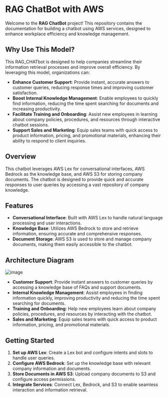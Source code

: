 # RAG ChatBot with AWS

Welcome to the **RAG ChatBot** project! This repository contains the documentation for building a chatbot using AWS services, designed to enhance workplace efficiency and knowledge management.

## Why Use This Model?

This RAG_CHATbot is designed to help companies streamline their information retrieval processes and improve overall efficiency. By leveraging this model, organizations can:
- **Enhance Customer Support**: Provide instant, accurate answers to customer queries, reducing response times and improving customer satisfaction.
- **Boost Internal Knowledge Management**: Enable employees to quickly find information, reducing the time spent searching for documents and increasing productivity.
- **Facilitate Training and Onboarding**: Assist new employees in learning about company policies, procedures, and resources through interactive chatbot sessions.
- **Support Sales and Marketing**: Equip sales teams with quick access to product information, pricing, and promotional materials, enhancing their ability to respond to client inquiries.

## Overview

This chatbot leverages AWS Lex for conversational interfaces, AWS Bedrock as the knowledge base, and AWS S3 for storing company documents. 
The chatbot is designed to provide quick and accurate responses to user queries by accessing a vast repository of company knowledge.

## Features

- **Conversational Interface**: Built with AWS Lex to handle natural language processing and user interactions.
- **Knowledge Base**: Utilizes AWS Bedrock to store and retrieve information, ensuring accurate and comprehensive responses.
- **Document Storage**: AWS S3 is used to store and manage company documents, making them easily accessible to the chatbot.

## Architecture Diagram

![image](https://github.com/user-attachments/assets/29511ca7-e77c-4367-8a28-c5162299f479)
- **Customer Support**: Provide instant answers to customer queries by accessing a knowledge base of FAQs and support documents.
- **Internal Knowledge Management**: Assist employees in finding information quickly, improving productivity and reducing the time spent searching for documents.
- **Training and Onboarding**: Help new employees learn about company policies, procedures, and resources by interacting with the chatbot.
- **Sales and Marketing**: Equip sales teams with quick access to product information, pricing, and promotional materials.

## Getting Started

1. **Set up AWS Lex**: Create a Lex bot and configure intents and slots to handle user queries.
2. **Configure AWS Bedrock**: Set up the knowledge base with relevant company information and documents.
3. **Store Documents in AWS S3**: Upload company documents to S3 and configure access permissions.
4. **Integrate Services**: Connect Lex, Bedrock, and S3 to enable seamless interaction and information retrieval.
